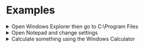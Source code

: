# Examples

<details>
<summary>Open Windows Explorer then go to C:\Program Files</summary>
<br>
  Output delay should be set to ~20ms<br>
  ```
  {{win}{e}}{{pause:400}}{{alt}{d}}c:\Program Files\{{enter}}
  </details>
  
  <details>
<summary>Open Notepad and change settings</summary>
<br>
  Output delay should be set to ~20ms<br>
  ```
  {{win}{r}}{{pause:500}}notepad.exe{{enter}}{{pause:1000}}Ok... Let's see what this plugin can do...{{alt}{f}}{{right}}{{PAUSE:400}}{{right}}{{PAUSE:400}}f{{pause:400}}times{{down}}{{PAUSE:400}}{{tab}}{{PAUSE:400}}{{down}}{{PAUSE:400}}{{down}}{{PAUSE:400}}{{ENTER}}{{ENTER}}For more information visit: https://barider.g1thubio{{ctrl}{shift}{left}}{{PAUSE:400}}https://barraider.github.io{{ENTER}}{{alt}{o}}f{{PAUSE:100}}Lucida Console{{tab}}Regular{{Tab}}12{{ENTER}}
  ```
</details>

<details>
<summary>Calculate something using the Windows Calculator</summary>
<br>
  Output delay should be set to ~20ms<br>
  ```
  {{win}{r}}{{pause:300}}calc{{enter}}{{pause:1000}}1*2*3*4*5=
  ```
</details>
